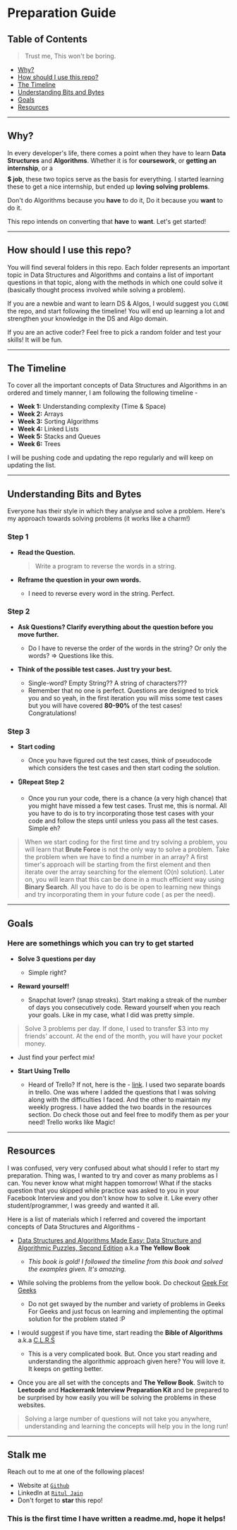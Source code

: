 # Preparation Guide

## Table of Contents

> Trust me, This won't be boring.

- [Why?](#why)
- [How should I use this repo?](#how-should-i-use-this-repo)
- [The Timeline](#the-timeline)
- [Understanding Bits and Bytes](#understanding-bits-and-bytes)
- [Goals](#goals)
- [Resources](#resources)


---

## Why?

In every developer's life, there comes a point when they have to learn **Data Structures** and **Algorithms**. Whether it is for **coursework**, or **getting an internship**, or a **$$$$$ job**, these two topics serve as the basis for everything. I started learning these to get a nice internship, but ended up **loving solving problems**. 

Don't do Algorithms because you **have** to do it, Do it because you **want** to do it.

This repo intends on converting that **have** to **want**.
Let's get started!

---

## How should I use this repo?

You will find several folders in this repo. Each folder represents an important topic in Data Structures and Algorithms and contains a list of important questions in that topic, along with the methods in which one could solve it (basically thought process involved while solving a problem).

If you are a newbie and want to learn DS & Algos, I would suggest you `CLONE` the repo, and start following the timeline! You will end up learning a lot and strengthen your knowledge in the DS and Algo domain.

If you are an active coder? Feel free to pick a random folder and test your skills! It will be fun.

---

## The Timeline

To cover all the important concepts of Data Structures and Algorithms in an ordered and timely manner, I am following the following timeline - 

- **Week 1:** Understanding complexity (Time & Space)
- **Week 2:** Arrays
- **Week 3:** Sorting Algorithms
- **Week 4:** Linked Lists
- **Week 5:** Stacks and Queues
- **Week 6:** Trees

I will be pushing code and updating the repo regularly and will keep on updating the list.

---

## Understanding Bits and Bytes

Everyone has their style in which they analyse and solve a problem. Here's my approach towards solving problems (it works like a charm!) 

### Step 1

- **Read the Question.**
    > Write a program to reverse the words in a string.

- **Reframe the question in your own words.**
    - I need to reverse every word in the string. Perfect.

### Step 2

- **Ask Questions? Clarify everything about the question before you move further.**
  - Do I have to reverse the order of the words in the string? Or only the words? => Questions like this.
 
- **Think of the possible test cases. Just try your best.**
  - Single-word? Empty String?? A string of characters???
  - Remember that no one is perfect. Questions are designed to trick you and so yeah, in the first iteration you will miss some test cases but you will have covered **80-90%** of the test cases! Congratulations!

### Step 3

- **Start coding**
  - Once you have figured out the test cases, think of pseudocode which considers the test cases and then start coding the solution.
  
- **🔃Repeat Step 2**
  - Once you run your code, there is a chance (a very high chance) that you might have missed a few test cases. Trust me, this is normal. All you have to do is to try incorporating those test cases with your code and follow the steps until unless you pass all the test cases. 
  Simple eh?


> When we start coding for the first time and try solving a problem, you will learn that **Brute Force** is not the only way to solve a problem. Take the problem when we have to find a number in an array? A first timer's approach will be starting from the first element and then iterate over the array searching for the element (O(n) solution). Later on, you will learn that this can be done in a much efficient way using **Binary Search**. All you have to do is be open to learning new things and try incorporating them in your future code ( as per the need).

---

## Goals

### Here are somethings which you can try to get started

- **Solve 3 questions per day**
  - Simple right?
  
- **Reward yourself!**
  - Snapchat lover? (snap streaks). Start making a streak of the number of days you consecutively code. Reward yourself when you reach your goals. Like in my case, what I did was pretty simple.
  
> Solve 3 problems per day. If done, I used to transfer $3 into my friends' account. At the end of the month, you will have your pocket money.
  
  - Just find your perfect mix!
  
- **Start Using Trello**
  - Heard of Trello? If not, here is the - <a href="https://trello.com" target="_blank">link</a>. I used two separate boards in trello. One was where I added the questions that I was solving along with the difficulties I faced. And the other to maintain my weekly progress. I have added the two boards in the resources section. 
  Do check those out and feel free to modify them as per your need! Trello works like Magic!

---

## Resources

I was confused, very very confused about what should I refer to start my preparation. Thing was, I wanted to try and cover as many problems as I can. You never know what might happen tomorrow! What if the stacks question that you skipped while practice was asked to you in your Facebook Interview and you don't know how to solve it. Like every other student/programmer, I was greedy and wanted it all.

Here is a list of materials which I referred and covered the important concepts of Data Structures and Algorithms - 

  - <a href="https://www.docdroid.net/ZPfHmS5/data-structures-and-algorithms-narasimha-karumanchi.pdf" target="_blank">Data Structures and Algorithms Made Easy: Data Structure and Algorithmic Puzzles, Second Edition</a> a.k.a **The Yellow Book**
    - *This book is gold! I followed the timeline from this book and solved the examples given. It's amazing.*
    
  - While solving the problems from the yellow book. Do checkout <a href="https://geeksforgeeks.org/" target="_blank">Geek For Geeks</a>
      - Do not get swayed by the number and variety of problems in Geeks For Geeks and just focus on learning and implementing the optimal solution for the problem stated :P
      
  - I would suggest if you have time,  start reading the **Bible of Algorithms** a.k.a <a href="https://ms.sapientia.ro/~kasa/Algorithms_3rd.pdf" target="_blank">C.L.R.S</a>
      - This is a very complicated book. But. Once you start reading and understanding the algorithmic approach given here? You will love it. It keeps on getting better.
      
  - Once you are all set with the concepts and **The Yellow Book**. Switch to **Leetcode** and **Hackerrank Interview Preparation Kit** and be prepared to be surprised by how easily you will be solving the problems in these websites.
  
>Solving a large number of questions will not take you anywhere, understanding and learning the concepts will help you in the long run!

---


## Stalk me

Reach out to me at one of the following places!

- Website at <a href="http://lutir.github.io" target="_blank">`Github`</a>
- LinkedIn at <a href="https://www.linkedin.com/in/ritul-jain" target="_blank">`Ritul Jain`</a>
- Don't forget to **star** this repo!

### This is the first time I have written a readme.md, hope it helps!
